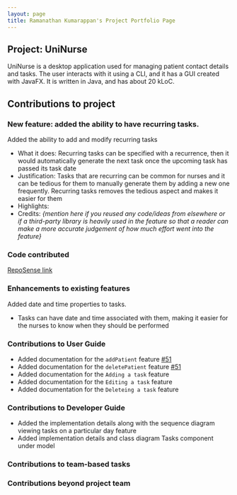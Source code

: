 ```yaml
---
layout: page
title: Ramanathan Kumarappan's Project Portfolio Page
---
```


## Project: UniNurse

UniNurse is a desktop application used for managing patient contact details and tasks. The user interacts with it using
a CLI, and it has a GUI created with JavaFX. It is written in Java, and has about 20 kLoC.

## Contributions to project

### New feature: added the ability to have recurring tasks.

Added the ability to add and modify recurring tasks
* What it does: Recurring tasks can be specified with a recurrence, then it would automatically generate the next task once the upcoming task has passed its task date
* Justification: Tasks that are recurring can be common for nurses and it can be tedious for them to manually generate them by adding a new one frequently. Recurring tasks removes the tedious aspect and makes it easier for them
* Highlights:
* Credits: *{mention here if you reused any code/ideas from elsewhere or if a third-party library is heavily used in the feature so that a reader can make a more accurate judgement of how much effort went into the feature}*

### Code contributed
[RepoSense link](https://nus-cs2103-ay2223s1.github.io/tp-dashboard/?search=ramanathan0908&breakdown=true)

### Enhancements to existing features

Added date and time properties to tasks.
* Tasks can have date and time associated with them, making it easier for the nurses to know when they should be performed

### Contributions to User Guide

* Added documentation for the `addPatient` feature [\#51]()
* Added documentation for the `deletePatient` feature [\#51]()
* Added documentation for the `Adding a task` feature
* Added documentation for the `Editing a task` feature
* Added documentation for the `Deleteing a task` feature

### Contributions to Developer Guide

* Added the implementation details along with the sequence diagram viewing tasks on a particular day feature
* Added implementation details and class diagram Tasks component under model

### Contributions to team-based tasks

### Contributions beyond project team
